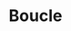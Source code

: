 ---
layout : partie
title : Boucle
slug : boucle
description : Boucle
image : 
in_book: true
order : 7
---